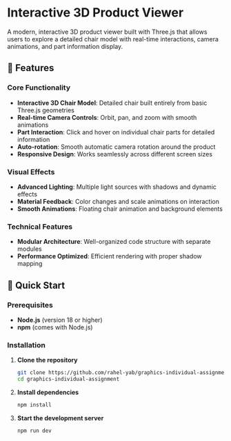 # Interactive 3D Product Viewer

A modern, interactive 3D product viewer built with Three.js that allows users to explore a detailed chair model with real-time interactions, camera animations, and part information display.

## 🎯 Features

### Core Functionality

- **Interactive 3D Chair Model**: Detailed chair built entirely from basic Three.js geometries
- **Real-time Camera Controls**: Orbit, pan, and zoom with smooth animations
- **Part Interaction**: Click and hover on individual chair parts for detailed information
- **Auto-rotation**: Smooth automatic camera rotation around the product
- **Responsive Design**: Works seamlessly across different screen sizes

### Visual Effects

- **Advanced Lighting**: Multiple light sources with shadows and dynamic effects
- **Material Feedback**: Color changes and scale animations on interaction
- **Smooth Animations**: Floating chair animation and background elements

### Technical Features

- **Modular Architecture**: Well-organized code structure with separate modules
- **Performance Optimized**: Efficient rendering with proper shadow mapping

## 🚀 Quick Start

### Prerequisites

- **Node.js** (version 18 or higher)
- **npm** (comes with Node.js)

### Installation

1. **Clone the repository**

   ```bash
   git clone https://github.com/rahel-yab/graphics-individual-assignment.git
   cd graphics-individual-assignment
   ```

2. **Install dependencies**

   ```bash
   npm install
   ```

3. **Start the development server**

   ```bash
   npm run dev
   ```
